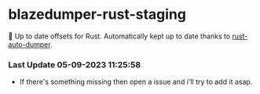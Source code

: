 # blazedumper-rust-staging

🚀 Up to date offsets for Rust. Automatically kept up to date thanks to [rust-auto-dumper](https://github.com/Akandesh/rust-auto-dumper).


### Last Update 05-09-2023 11:25:58
- If there's something missing then open a issue and i'll try to add it asap.